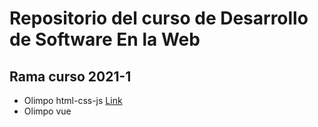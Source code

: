 # Repositorio del curso de Desarrollo de Software En la Web

## Rama curso 2021-1

- Olimpo html-css-js [Link](https://github.com/kasperweb/desarrollo-web-frontend/tree/2021-1-tienda-olimpo-basic)
- Olimpo vue
